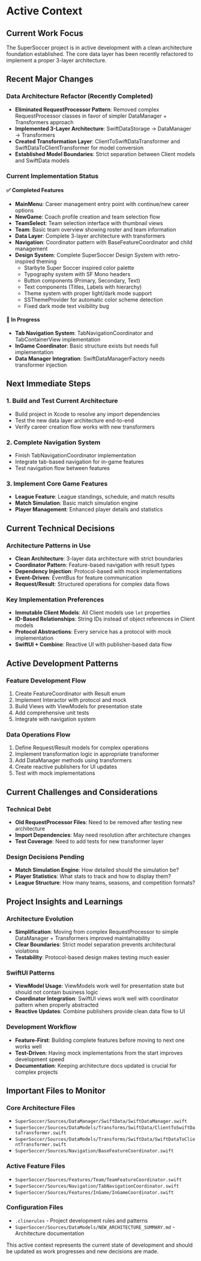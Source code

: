 # Active Context

## Current Work Focus
The SuperSoccer project is in active development with a clean architecture foundation established. The core data layer has been recently refactored to implement a proper 3-layer architecture.

## Recent Major Changes

### Data Architecture Refactor (Recently Completed)
- **Eliminated RequestProcessor Pattern**: Removed complex RequestProcessor classes in favor of simpler DataManager + Transformers approach
- **Implemented 3-Layer Architecture**: SwiftDataStorage → DataManager → Transformers
- **Created Transformation Layer**: ClientToSwiftDataTransformer and SwiftDataToClientTransformer for model conversion
- **Established Model Boundaries**: Strict separation between Client models and SwiftData models

### Current Implementation Status

#### ✅ Completed Features
- **MainMenu**: Career management entry point with continue/new career options
- **NewGame**: Coach profile creation and team selection flow
- **TeamSelect**: Team selection interface with thumbnail views
- **Team**: Basic team overview showing roster and team information
- **Data Layer**: Complete 3-layer architecture with transformers
- **Navigation**: Coordinator pattern with BaseFeatureCoordinator and child management
- **Design System**: Complete SuperSoccer Design System with retro-inspired theming
  - Starbyte Super Soccer inspired color palette
  - Typography system with SF Mono headers
  - Button components (Primary, Secondary, Text)
  - Text components (Titles, Labels with hierarchy)
  - Theme system with proper light/dark mode support
  - SSThemeProvider for automatic color scheme detection
  - Fixed dark mode text visibility bug

#### 🔄 In Progress
- **Tab Navigation System**: TabNavigationCoordinator and TabContainerView implementation
- **InGame Coordinator**: Basic structure exists but needs full implementation
- **Data Manager Integration**: SwiftDataManagerFactory needs transformer injection

## Next Immediate Steps

### 1. Build and Test Current Architecture
- Build project in Xcode to resolve any import dependencies
- Test the new data layer architecture end-to-end
- Verify career creation flow works with new transformers

### 2. Complete Navigation System
- Finish TabNavigationCoordinator implementation
- Integrate tab-based navigation for in-game features
- Test navigation flow between features

### 3. Implement Core Game Features
- **League Feature**: League standings, schedule, and match results
- **Match Simulation**: Basic match simulation engine
- **Player Management**: Enhanced player details and statistics

## Current Technical Decisions

### Architecture Patterns in Use
- **Clean Architecture**: 3-layer data architecture with strict boundaries
- **Coordinator Pattern**: Feature-based navigation with result types
- **Dependency Injection**: Protocol-based with mock implementations
- **Event-Driven**: EventBus for feature communication
- **Request/Result**: Structured operations for complex data flows

### Key Implementation Preferences
- **Immutable Client Models**: All Client models use `let` properties
- **ID-Based Relationships**: String IDs instead of object references in Client models
- **Protocol Abstractions**: Every service has a protocol with mock implementation
- **SwiftUI + Combine**: Reactive UI with publisher-based data flow

## Active Development Patterns

### Feature Development Flow
1. Create FeatureCoordinator with Result enum
2. Implement Interactor with protocol and mock
3. Build Views with ViewModels for presentation state
4. Add comprehensive unit tests
5. Integrate with navigation system

### Data Operations Flow
1. Define Request/Result models for complex operations
2. Implement transformation logic in appropriate transformer
3. Add DataManager methods using transformers
4. Create reactive publishers for UI updates
5. Test with mock implementations

## Current Challenges and Considerations

### Technical Debt
- **Old RequestProcessor Files**: Need to be removed after testing new architecture
- **Import Dependencies**: May need resolution after architecture changes
- **Test Coverage**: Need to add tests for new transformer layer

### Design Decisions Pending
- **Match Simulation Engine**: How detailed should the simulation be?
- **Player Statistics**: What stats to track and how to display them?
- **League Structure**: How many teams, seasons, and competition formats?

## Project Insights and Learnings

### Architecture Evolution
- **Simplification**: Moving from complex RequestProcessor to simple DataManager + Transformers improved maintainability
- **Clear Boundaries**: Strict model separation prevents architectural violations
- **Testability**: Protocol-based design makes testing much easier

### SwiftUI Patterns
- **ViewModel Usage**: ViewModels work well for presentation state but should not contain business logic
- **Coordinator Integration**: SwiftUI views work well with coordinator pattern when properly abstracted
- **Reactive Updates**: Combine publishers provide clean data flow to UI

### Development Workflow
- **Feature-First**: Building complete features before moving to next one works well
- **Test-Driven**: Having mock implementations from the start improves development speed
- **Documentation**: Keeping architecture docs updated is crucial for complex projects

## Important Files to Monitor

### Core Architecture Files
- `SuperSoccer/Sources/DataManager/SwiftData/SwiftDataManager.swift`
- `SuperSoccer/Sources/DataModels/Transforms/SwiftData/ClientToSwiftDataTransformer.swift`
- `SuperSoccer/Sources/DataModels/Transforms/SwiftData/SwiftDataToClientTransformer.swift`
- `SuperSoccer/Sources/Navigation/BaseFeatureCoordinator.swift`

### Active Feature Files
- `SuperSoccer/Sources/Features/Team/TeamFeatureCoordinator.swift`
- `SuperSoccer/Sources/Navigation/TabNavigationCoordinator.swift`
- `SuperSoccer/Sources/Features/InGame/InGameCoordinator.swift`

### Configuration Files
- `.clinerules` - Project development rules and patterns
- `SuperSoccer/Sources/DataModels/NEW_ARCHITECTURE_SUMMARY.md` - Architecture documentation

This active context represents the current state of development and should be updated as work progresses and new decisions are made.
